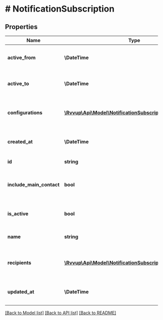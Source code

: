 # # NotificationSubscription

## Properties

Name | Type | Description | Notes
------------ | ------------- | ------------- | -------------
**active_from** | **\DateTime** | Datetime from when the subscription is active. |
**active_to** | **\DateTime** | Optional end datetime for the subscription. | [optional]
**configurations** | [**\Rvvup\Api\Model\NotificationSubscriptionConfiguration[]**](NotificationSubscriptionConfiguration.md) | List of notification configurations for the subscription. |
**created_at** | **\DateTime** | The datetime when the entity was created. |
**id** | **string** | The id of the subscription. |
**include_main_contact** | **bool** | Whether main contact of the merchant is included in the recipients. |
**is_active** | **bool** | Whether the subscription is currently active. |
**name** | **string** | The name of the subscription. |
**recipients** | [**\Rvvup\Api\Model\NotificationSubscriptionRecipient[]**](NotificationSubscriptionRecipient.md) | List of notification recipients for the subscription. |
**updated_at** | **\DateTime** | The datetime when the entity was last updated. |

[[Back to Model list]](../../README.md#models) [[Back to API list]](../../README.md#endpoints) [[Back to README]](../../README.md)
